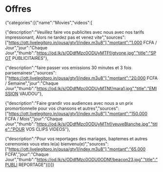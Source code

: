 # Offres
{"categories":[{"name":"Movies","videos":[

{"description":"Veuillez faire vos publicites avec nous avec nos tarifs impressionant, Alors ne tardez pas et venez vite","sources":["https://ott.livelegitpro.in/pusa/gtv1/index.m3u8"],"montant":"1.000 FCFA / Jour","jour":"Chaque Jour","thumb":"https://od.lk/s/ODdfMzc0ODUyMTFf/gtvone.jpg","title":"SPOT PUBLICITAIRES"},

{"description":"faire passer vos emissions 30 minutes et 3 fois parsemainesr","sources":["https://ott.livelegitpro.in/pusa/gtv1/index.m3u8"],"montant":"20.000 FCFA / Semaine","jour":"Chaque Jour","thumb":"https://od.lk/s/ODdfMzc0ODUyMTNf/mara1.jpg","title":"EMISSION VAUDOU"},

{"description":"Faire grandir vos audiences avec nous a un prix promortionnelle pour vos chansons et autres","sources":["https://ott.livelegitpro.in/pusa/gtv1/index.m3u8"],"montant":"150.000 FCFA / Mois","jour":"Chaque Jour","thumb":"https://od.lk/s/ODdfMzc0ODUyMThf/veuveBlanche.jpg","title":"POUR VOS CLIPS VIDEOS"},

{"description":"Pour vos reportages  des mariages, baptemes et autres ceremonies vous etes le(a) bienvenu(e)","sources":["https://ott.livelegitpro.in/pusa/gtv1/index.m3u8"],"montant":"65.000 FCFA","jour":"Chaque Jour","thumb":"https://od.lk/s/ODdfMzc0ODU0ODNf/beacon23.jpg","title":"PUBLI REPORTAGE"}]}]}
